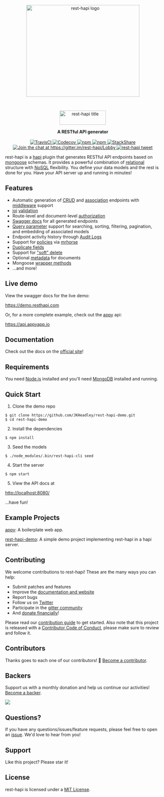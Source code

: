 <p align="center"><a href="https://jkheadley.github.io/rest-hapi/" target="_blank" rel="noopener noreferrer"><img width="367" height="298" src="https://user-images.githubusercontent.com/12631935/41144156-931d244c-6ac1-11e8-86e5-24fd5fcda8ec.png" alt="rest-hapi logo"></a></p>

<br />


<p align="center"><a href="https://jkheadley.github.io/rest-hapi/" target="_blank" rel="noopener noreferrer"><img width="150" height="46" src="https://user-images.githubusercontent.com/12631935/41491054-c208589a-70ab-11e8-9bac-b1ad47123a30.png" alt="rest-hapi title"></a></p>

<div align="center">
  <strong>A RESTful API generator</strong>
</div>

<br />

<div align="center">
  <a href="https://travis-ci.org/JKHeadley/rest-hapi">
    <img alt="TravisCI" src="https://img.shields.io/travis/JKHeadley/rest-hapi.svg?style=flat-square">
  </a>
  <a href="https://codecov.io/gh/JKHeadley/rest-hapi">
    <img alt="Codecov" src="https://img.shields.io/codecov/c/github/JKHeadley/rest-hapi.svg?style=flat-square">
  </a>
  <a href="https://www.npmjs.com/package/rest-hapi">
    <img alt="npm" src="https://img.shields.io/npm/dt/rest-hapi.svg?style=flat-square">
  </a>
  <a href="https://www.npmjs.com/package/rest-hapi">
    <img alt="npm" src="https://img.shields.io/npm/v/rest-hapi.svg?style=flat-square">
  </a>
  <a href="https://www.npmjs.com/package/rest-hapi">
    <img alt="StackShare" src="https://img.shields.io/badge/tech-stack-0690fa.svg?style=flat-square">
  </a>
  <a href="https://gitter.im/rest-hapi/Lobby">
    <img alt="Join the chat at https://gitter.im/rest-hapi/Lobby" src="https://badges.gitter.im/rest-hapi/Lobby.svg?style=flat-square">
  </a>
  <a href="https://twitter.com/intent/tweet?text=Generate%20RESTful%20API%20endpoints%20with%20rest-hapi!&url=https:/resthapi.com&via=resthapi&hashtags=REST,API,mongoosejs,hapijs,nodejs,MongoDB">
    <img alt="rest-hapi tweet" src="https://img.shields.io/twitter/url/http/shields.io.svg?style=social">
  </a>
</div>


rest-hapi is a [hapi](https://hapijs.com/) plugin that generates RESTful API endpoints based on [mongoose](http://mongoosejs.com/) schemas. It provides a powerful combination of [relational](https://jkheadley.github.io/rest-hapi/docs/associations.html) structure with [NoSQL](https://jkheadley.github.io/rest-hapi/docs/creating-endpoints.html) flexibility.  You define your data models and the rest is done for you.  Have your API server up and running in minutes!

## Features

* Automatic generation of [CRUD](https://jkheadley.github.io/rest-hapi/docs/creating-endpoints.html) and [association](https://jkheadley.github.io/rest-hapi/docs/associations.html) endpoints with [middleware](https://jkheadley.github.io/rest-hapi/docs/middleware.html) support
* [joi](https://github.com/hapijs/joi) [validation](https://jkheadley.github.io/rest-hapi/docs/validation.html)
* Route-level and document-level [authorization](https://jkheadley.github.io/rest-hapi/docs/authorization.html)
* [Swagger docs](https://jkheadley.github.io/rest-hapi/docs/swagger-documentation.html) for all generated endpoints
* [Query parameter](https://jkheadley.github.io/rest-hapi/docs/querying.html) support for searching, sorting, filtering, pagination, and embedding of associated models
* Endpoint activity history through [Audit Logs](https://jkheadley.github.io/rest-hapi/docs/audit-logs.html)
* Support for [policies](https://jkheadley.github.io/rest-hapi/docs/policies.html) via [mrhorse](https://github.com/mark-bradshaw/mrhorse)
* [Duplicate fields](https://jkheadley.github.io/rest-hapi/docs/duplicate-fields.html)
* Support for ["soft" delete](https://jkheadley.github.io/rest-hapi/docs/soft-delete.html)
* Optional [metadata](https://jkheadley.github.io/rest-hapi/docs/metadata.html) for documents
* Mongoose [wrapper methods](https://jkheadley.github.io/rest-hapi/docs/mongoose-wrapper-methods.html)
* ...and more!

## Live demo

View the swagger docs for the live demo:

https://demo.resthapi.com

Or, for a more complete example, check out the [appy](https://appyapp.io) api:

https://api.appyapp.io

## Documentation

Check out the docs on the [official site](https://jkheadley.github.io/rest-hapi)!

## Requirements

You need [Node.js](https://nodejs.org/en/) installed and you'll need [MongoDB](https://docs.mongodb.com/manual/installation/) installed and running.

## Quick Start

1) Clone the demo repo
```
$ git clone https://github.com/JKHeadley/rest-hapi-demo.git
$ cd rest-hapi-demo
```

2) Install the dependencies
```
$ npm install
```

3) Seed the models
```
$ ./node_modules/.bin/rest-hapi-cli seed
```

4) Start the server
```
$ npm start
```

5) View the API docs at 

[http://localhost:8080/](http://localhost:8080/)

...have fun!

## Example Projects

[appy](https://github.com/JKHeadley/appy): A boilerplate web app.

[rest-hapi-demo](https://github.com/JKHeadley/rest-hapi-demo): A simple demo project implementing rest-hapi in a hapi server.

## Contributing

We welcome contributions to rest-hapi! These are the many ways you can help:

- Submit patches and features
- Improve the [documentation and website](https://jkheadley.github.io/rest-hapi/)
- Report bugs
- Follow us on [Twitter](https://twitter.com/resthapi)
- Participate in the [gitter community](https://gitter.im/rest-hapi/Lobby)
- And [donate financially](https://opencollective.com/rest-hapi)!

Please read our [contribution guide](CONTRIBUTING.md) to get started. Also note
that this project is released with a
[Contributor Code of Conduct](CODE_OF_CONDUCT.md), please make sure to review
and follow it.

## Contributors

Thanks goes to each one of our contributors! :pray:
[Become a contributor](CONTRIBUTING.md).

## Backers

Support us with a monthly donation and help us continue our activities!
[Become a backer](https://opencollective.com/rest-hapi#backers).

<a href="https://opencollective.com/rest-hapi#backers"><img src="https://opencollective.com/rest-hapi/backers.svg?width=890" /></a>

## Questions?
If you have any questions/issues/feature requests, please feel free to open an [issue](https://github.com/JKHeadley/rest-hapi/issues/new).  We'd love to hear from you!

## Support
Like this project? Please star it! 

## License
rest-hapi is licensed under a [MIT License](LICENSE).

